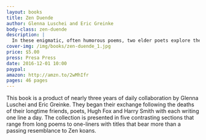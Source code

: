 ```yaml
---
layout: books
title: Zen Duende
author: Glenna Luschei and Eric Greinke
body-class: zen-duende
description: |
  In these enigmatic, often humorous poems, two elder poets explore the meaning of life and death, memory and attachment.
cover-img: /img/books/zen-duende_1.jpg
price: $5.00
press: Presa Press
date: 2016-12-01 10:00
paypal:
amazon: http://amzn.to/2wMhIfr
pages: 46 pages
---
```


This book is a product of nearly three years of daily collaboration by Glenna Luschei and Eric Greinke. They began their exchange following the deaths of their longtime friends, poets, Hugh Fox and Harry Smith with each writing one line a day. The collection is presented in five contrasting sections that range from long poems to one-liners with titles that bear more than a passing resemblance to Zen koans.

<img src="{{ site.baseurl }}/img/books/zen-duende_2.jpg" alt="" />
